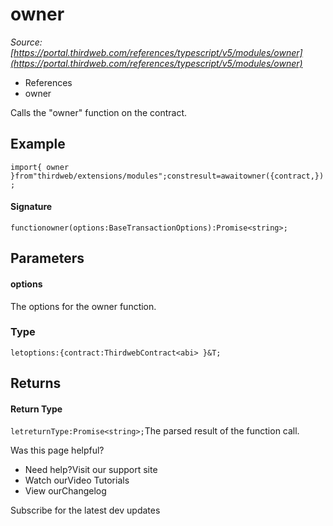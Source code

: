 # owner

*Source: [https://portal.thirdweb.com/references/typescript/v5/modules/owner](https://portal.thirdweb.com/references/typescript/v5/modules/owner)*

* References
* owner

Calls the "owner" function on the contract.

## Example

`import{ owner }from"thirdweb/extensions/modules";constresult=awaitowner({contract,});`
#### Signature

`functionowner(options:BaseTransactionOptions):Promise<string>;`
## Parameters

#### options

The options for the owner function.

### Type

`letoptions:{contract:ThirdwebContract<abi> }&T;`
## Returns

#### Return Type

`letreturnType:Promise<string>;`The parsed result of the function call.

Was this page helpful?

* Need help?Visit our support site
* Watch ourVideo Tutorials
* View ourChangelog

Subscribe for the latest dev updates

